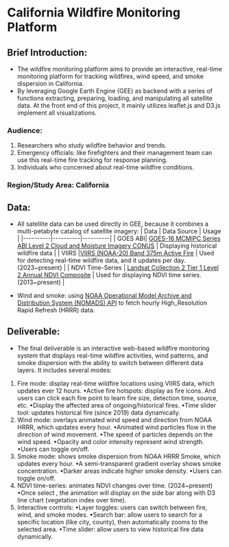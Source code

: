 # California Wildfire Monitoring Platform
## Brief Introduction:
- The wildfire monitoring platform aims to provide an interactive, real-time monitoring platform for tracking wildfires, wind speed, and smoke dispersion in California. 
- By leveraging Google Earth Engine (GEE) as backend with a series of functions extracting, preparing, loading, and manipulating all satellite data. At the front end of this project, it mainly utilizes leaflet.js and D3.js implement all visualizations.

### Audience:
1. Researchers who study wildfire behavior and trends.
2. Emergency officials: like firefighters and their management team can use this real-time fire tracking for response planning.
3. Individuals who concerned about real-time wildfire conditions.

### Region/Study Area: California
## Data: 
- All satellite data can be used directly in GEE, because it combines a multi-petabyte catalog of satellite imagery: 
| Data | Data Source | Usage |
|----------|----------|----------|
| GOES ABI| [GOES-16 MCMIPC Series ABI Level 2 Cloud and Moisture Imagery CONUS](https://developers.google.com/earth-engine/datasets/catalog/NOAA_GOES_16_MCMIPC?hl=zh-cn)  | Displaying historical wildfire data  |
| VIIRS |[VIIRS (NOAA-20) Band 375m Active Fire](https://developers.google.com/earth-engine/datasets/catalog/NASA_LANCE_NOAA20_VIIRS_C2?hl=zh-cn) | Used for detecting real-time wildfire data, and it updates per day. (2023~present) |
| NDVI Time-Series | [Landsat Collection 2 Tier 1 Level 2 Annual NDVI Composite](https://developers.google.com/earth-engine/datasets/catalog/LANDSAT_COMPOSITES_C02_T1_L2_ANNUAL_NDVI?hl=zh-cn) | Used for displaying NDVI time series. (2013~present) |

- Wind and smoke: using [NOAA Operational Model Archive and Distribution System (NOMADS) API](https://nomads.ncep.noaa.gov) to fetch hourly High_Resolution Rapid Refresh (HRRR) data.

## Deliverable:
- The final deliverable is an interactive web-based wildfire monitoring system that displays real-time wildfire activities, wind patterns, and smoke dispersion with the ability to switch between different data layers. It includes several modes:

1. Fire mode: display real-time wildfire locations using VIIRS data, which updates ever 12 hours.
    •Active fire hotspots: display as fire icons. And users can click each fire point to learn fire size, detection time, source, etc.
    •Display the affected area of ongoing/historical fires.
    •Time slider tool: updates historical fire (since 2019) data dynamically. 
2. Wind mode: overlays animated wind speed and direction from NOAA HRRR, which updates every hour. 
    •Animated wind particles flow in the direction of wind movement.
    •The speed of particles depends on the wind speed.
    •Opacity and color intensity represent wind strength.
    •Users can toggle on/off.
3. Smoke mode: shows smoke dispersion from NOAA HRRR Smoke, which updates every hour.
    •A semi-transparent gradient overlay shows smoke concentration.
    •Darker areas indicate higher smoke density.
    •Users can toggle on/off.
4. NDVI time-series: animates NDVI changes over time. (2024~present)
    •Once select , the animation will display on the side bar along with D3 line chart (vegetation index over time).
5. Interactive controls: 
•Layer toggles: users can switch between fire, wind, and smoke modes.
•Search bar: allow users to search for a specific location (like city, county), then automatically zooms to the selected area.
•Time slider: allow users to view historical fire data dynamically.




